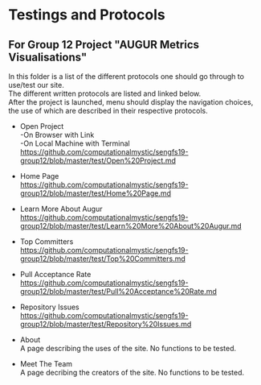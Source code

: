 # Testings and Protocols
## For Group 12 Project "AUGUR Metrics Visualisations"

In this folder is a list of the different protocols one should go through to use/test our site.  
The different written protocols are listed and linked below.  
After the project is launched, menu should display the navigation choices, the use of which are described in their respective protocols.   

- Open Project  
  -On Browser with Link  
  -On Local Machine with Terminal  
  https://github.com/computationalmystic/sengfs19-group12/blob/master/test/Open%20Project.md
  
- Home Page  
  https://github.com/computationalmystic/sengfs19-group12/blob/master/test/Home%20Page.md

- Learn More About Augur  
  https://github.com/computationalmystic/sengfs19-group12/blob/master/test/Learn%20More%20About%20Augur.md

- Top Committers   
  https://github.com/computationalmystic/sengfs19-group12/blob/master/test/Top%20Committers.md

- Pull Acceptance Rate    
  https://github.com/computationalmystic/sengfs19-group12/blob/master/test/Pull%20Acceptance%20Rate.md
  
- Repository Issues  
  https://github.com/computationalmystic/sengfs19-group12/blob/master/test/Repository%20Issues.md

- About  
  A page describing the uses of the site.  No functions to be tested.
  
- Meet The Team  
  A page decribing the creators of the site.  No functions to be tested.
